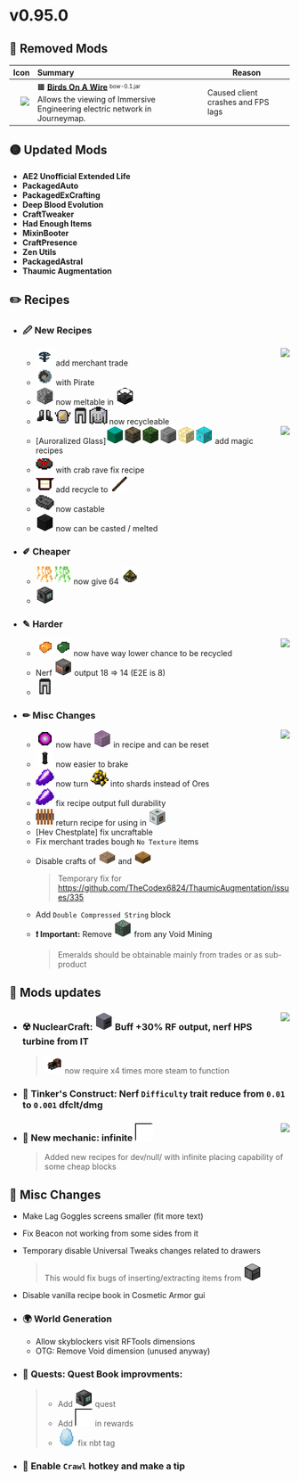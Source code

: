 # v0.95.0


## 🔴 Removed Mods

Icon | Summary | Reason
----:|:--------| ------
<img src="https://media.forgecdn.net/avatars/thumbnails/575/511/30/30/637939158412812679.png"           > | 🟫                        [**Birds On A Wire**](https://www.curseforge.com/minecraft/mc-mods/birds-on-a-wire)               <sup><sub>bow-0.1.jar</sub></sup> <br> Allows the viewing of Immersive Engineering electric network in Journeymap. | Caused client crashes and FPS lags

## 🟡 Updated Mods

- **AE2 Unofficial Extended Life**
- **PackagedAuto**
- **PackagedExCrafting**
- **Deep Blood Evolution**
- **CraftTweaker**
- **Had Enough Items**
- **MixinBooter**
- **CraftPresence**
- **Zen Utils**
- **PackagedAstral**
- **Thaumic Augmentation**


## ✏️ **Recipes**
  - ### 🖉 **New Recipes**
    - <img src="https://i.imgur.com/kfPvOuH.png" align=right> ![](https://github.com/Krutoy242/mc-icons/raw/master/i/advancedrocketry/aliensapling__0.png "Lightwood Sapling") add merchant trade
    - ![](https://github.com/Krutoy242/mc-icons/raw/master/i/thermalexpansion/morb__0__6601d71b.png "Morb (Cow)") with Pirate
    - ![](https://github.com/Krutoy242/mc-icons/raw/master/i/minecraft/cobblestone__0.png "Cobblestone") now meltable in ![](https://github.com/Krutoy242/mc-icons/raw/master/i/tcomplement/melter__0.png "Melter")
    - ![](https://github.com/Krutoy242/mc-icons/raw/master/i/advancedrocketry/spaceboots__0.png "Space Suit Boots")![](https://github.com/Krutoy242/mc-icons/raw/master/i/advancedrocketry/spacehelmet__0.png "Space Suit Helmet")![](https://github.com/Krutoy242/mc-icons/raw/master/i/advancedrocketry/spaceleggings__0.png "Space Suit Leggings")![](https://github.com/Krutoy242/mc-icons/raw/master/i/advancedrocketry/spacechestplate__0__28f1898b.png "Space Suit Chest-Piece") now recycleable
    - <img src="https://i.imgur.com/gy5XID0.png" align=right> [Auroralized Glass]![](https://github.com/Krutoy242/mc-icons/raw/master/i/twilightforest/aurora_block__0.png "Aurora Block")![](https://github.com/Krutoy242/mc-icons/raw/master/i/twilightforest/underbrick__0.png "Underbrick")![](https://github.com/Krutoy242/mc-icons/raw/master/i/twilightforest/hedge__0.png "Hedge")![](https://github.com/Krutoy242/mc-icons/raw/master/i/twilightforest/naga_stone__1.png "Nagastone")![](https://github.com/Krutoy242/mc-icons/raw/master/i/twilightforest/huge_mushgloom__0.png "Huge Mushgloom")![](https://github.com/Krutoy242/mc-icons/raw/master/i/twilightforest/castle_door__3.png "Blue Castle Door") add magic recipes
    - ![](https://github.com/Krutoy242/mc-icons/raw/master/i/betteranimalsplus/record_crab_rave__0.png "Music Disc") with crab rave fix recipe
    - ![](https://github.com/Krutoy242/mc-icons/raw/master/i/forestry/frame_proven__0.png "Proven Frame") add recycle to ![](https://github.com/Krutoy242/mc-icons/raw/master/i/forestry/oak_stick__0.png "Impregnated Stick")
    - ![](https://github.com/Krutoy242/mc-icons/raw/master/i/tconstruct/sharpening_kit__0__cc51ef16.png "Stone Sharpening Kit") now castable
    - ![](https://github.com/Krutoy242/mc-icons/raw/master/i/bigreactors/blockgraphite__0.png "Graphite Block") now can be casted / melted

  - ### ✐ **Cheaper**
    - ![](https://github.com/Krutoy242/mc-icons/raw/master/i/iceandfire/myrmex_desert_biolight__0.png "Desert Myrmex Bioluminescence")![](https://github.com/Krutoy242/mc-icons/raw/master/i/iceandfire/myrmex_jungle_biolight__0.png "Jungle Myrmex Bioluminescence") now give 64 ![](https://github.com/Krutoy242/mc-icons/raw/master/i/mekanism/biofuel__0.png "Bio Fuel")
    - ![](https://github.com/Krutoy242/mc-icons/raw/master/i/mekanism/machineblock3__5.png "Formulaic Assemblicator")

  - ### ✎ **Harder**
    - <img src="https://i.imgur.com/Ec4RKXE.png" align=right> ![](https://github.com/Krutoy242/mc-icons/raw/master/i/iceandfire/myrmex_desert_resin__0.png "Desert Myrmex Resin Chunk")![](https://github.com/Krutoy242/mc-icons/raw/master/i/iceandfire/myrmex_jungle_resin__0.png "Jungle Myrmex Resin Chunk") now have way lower chance to be recycled
    - Nerf ![](https://github.com/Krutoy242/mc-icons/raw/master/i/immersiveengineering/metal_device1__2.png "Kinetic Dynamo") output 18 => 14 (E2E is 8)
    - ![](https://github.com/Krutoy242/mc-icons/raw/master/i/advancedrocketry/spaceleggings__0.png "Space Suit Leggings")

  - ### ✏ **Misc Changes**
    - <img src="https://i.imgur.com/0IkcSWZ.png" align=right> ![](https://github.com/Krutoy242/mc-icons/raw/master/i/draconicevolution/dislocator__0__d7fb5aff.png "Dislocator") now have ![](https://github.com/Krutoy242/mc-icons/raw/master/i/integratedterminals/chorus_glass__0.png "Chorus Glass") in recipe and can be reset
    - ![](https://github.com/Krutoy242/mc-icons/raw/master/i/opencomputers/cable__0.png "Cable") now easier to brake
    - ![](https://github.com/Krutoy242/mc-icons/raw/master/i/thaumicwonders/alienist_stone__0.png "Alienist's Stone") now turn ![](https://github.com/Krutoy242/mc-icons/raw/master/i/thaumcraft/cluster__1.png "Native Gold Cluster") into shards instead of Ores
    - ![](https://github.com/Krutoy242/mc-icons/raw/master/i/thaumicwonders/alienist_stone__0.png "Alienist's Stone") fix recipe output full durability
    - ![](https://github.com/Krutoy242/mc-icons/raw/master/i/ic2/crafting__5.png "Coil") return recipe for using in ![](https://github.com/Krutoy242/mc-icons/raw/master/i/ic2/te__12.png "Electric Heater")
    - [Hev Chestplate] fix uncraftable
    - Fix merchant trades bough `No Texture` items
    - Disable crafts of ![](https://github.com/Krutoy242/mc-icons/raw/master/i/rustic/ironwood_slab_item__0.png "Ironwood Slab") and ![](https://github.com/Krutoy242/mc-icons/raw/master/i/rustic/olive_slab_item__0.png "Olive Wood Slab")
      > Temporary fix for
      > https://github.com/TheCodex6824/ThaumicAugmentation/issues/335
    - Add `Double Compressed String` block
    - **❗ Important:** Remove ![](https://github.com/Krutoy242/mc-icons/raw/master/i/minecraft/emerald_ore__0__7d2bd503.png "Emerald Ore") from any Void Mining
      > Emeralds should be obtainable mainly from trades or as sub-product



## 🔵 **Mods updates**
  - ### <img src="https://i.imgur.com/58T3Za7.png" align=right> ☢️ **NuclearCraft**: ![](https://github.com/Krutoy242/mc-icons/raw/master/i/nuclearcraft/turbine_controller__0.png "Turbine Controller") Buff +30% RF output, nerf HPS turbine from IT
      > ![](https://github.com/Krutoy242/mc-icons/raw/master/i/immersivepetroleum/schematic__0__1ce52592.png "High Pressure Steam Turbine Projector") now require x4 times more steam to function

  - ### 🔨 **Tinker's Construct**: Nerf `Difficulty` trait reduce from `0.01` to `0.001` dfclt/dmg

  - ### <img src="https://i.imgur.com/BGlUIv8.gif" align=right> 🔄 New mechanic: infinite ![](https://github.com/Krutoy242/mc-icons/raw/master/i/openblocks/dev_null__0.png "/dev/null")
      > Added new recipes for dev/null/ with infinite placing capability of some cheap blocks



## 🔄 **Misc Changes**
  - Make Lag Goggles screens smaller (fit more text)
  - Fix Beacon not working from some sides from it
  - Temporary disable Universal Tweaks changes related to drawers
    > This would fix bugs of inserting/extracting items from ![](https://github.com/Krutoy242/mc-icons/raw/master/i/storagedrawers/controller__0.png "Drawer Controller")
  - Disable vanilla recipe book in Cosmetic Armor gui
  - ### 🌍 **World Generation**
    - Allow skyblockers visit RFTools dimensions
    - OTG: Remove Void dimension (unused anyway)

  - ### 📖 **Quests**: Quest Book improvments:
      > - Add ![](https://github.com/Krutoy242/mc-icons/raw/master/i/mekanism/machineblock3__5.png "Formulaic Assemblicator") quest
      > - Add ![](https://github.com/Krutoy242/mc-icons/raw/master/i/openblocks/dev_null__0.png "/dev/null") in rewards
      > - ![](https://github.com/Krutoy242/mc-icons/raw/master/i/iceandfire/dragonegg_blue__0.png "Dragon Egg") fix nbt tag

  - ### 📜 Enable `Crawl` hotkey and make a tip



